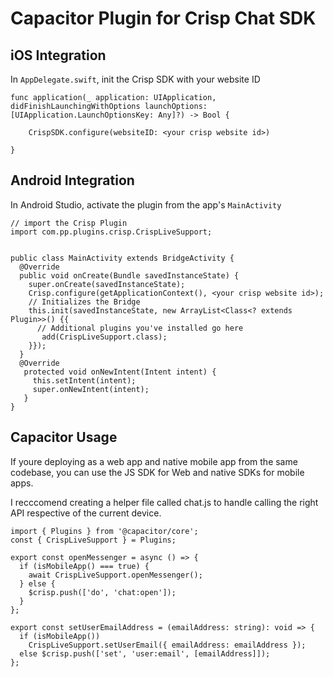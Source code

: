 # Capacitor Plugin for Crisp Chat SDK 

## iOS Integration

In `AppDelegate.swift`, init the Crisp SDK with your website ID

```
func application(_ application: UIApplication, didFinishLaunchingWithOptions launchOptions: [UIApplication.LaunchOptionsKey: Any]?) -> Bool {

    CrispSDK.configure(websiteID: <your crisp website id>)

}
```


## Android Integration

In Android Studio, activate the plugin from the app's `MainActivity` 


```
// import the Crisp Plugin
import com.pp.plugins.crisp.CrispLiveSupport;


public class MainActivity extends BridgeActivity {
  @Override
  public void onCreate(Bundle savedInstanceState) {
    super.onCreate(savedInstanceState);
    Crisp.configure(getApplicationContext(), <your crisp website id>);
    // Initializes the Bridge
    this.init(savedInstanceState, new ArrayList<Class<? extends Plugin>>() {{
      // Additional plugins you've installed go here
       add(CrispLiveSupport.class);
    }});
  }
  @Override
   protected void onNewIntent(Intent intent) {
     this.setIntent(intent);
     super.onNewIntent(intent);
   }
}

```


## Capacitor Usage

If youre deploying as a web app and native mobile app from the same codebase, you can use the JS SDK for Web and native SDKs for mobile apps.

I recccomend creating a helper file called chat.js to handle calling the right API respective of the current device.


```
import { Plugins } from '@capacitor/core';
const { CrispLiveSupport } = Plugins;

export const openMessenger = async () => {
  if (isMobileApp() === true) {
    await CrispLiveSupport.openMessenger();
  } else {
    $crisp.push(['do', 'chat:open']);
  }
};

export const setUserEmailAddress = (emailAddress: string): void => {
  if (isMobileApp())
    CrispLiveSupport.setUserEmail({ emailAddress: emailAddress });
  else $crisp.push(['set', 'user:email', [emailAddress]]);
};
```